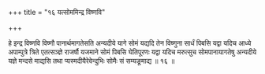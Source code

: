 +++
title = "१६ यत्सोममिन्द्र विष्णवि"

+++

हे इन्द्र विष्णवि विष्णौ पानार्थमागतेसति अन्यदीये यागे सोमं यद्यदि तेन विष्णुना सार्धं पिबसि यद्वा यदिच आध्ये अपाम्पुत्रे त्रिते एतत्सञ्ज्ञे राजर्षौ यजमाने सोमं पिबसि घेतिपूरणः यद्वा यदिच मरुत्सुच सोमपानायागतेषु अन्यदीये यज्ञे मन्दसे माद्यसि तथा प्यस्मदीयैरेवेन्दुभिः सोमैः सं सम्यङूमाद्य ॥ १६ ॥